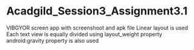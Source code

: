 # Acadgild_Session3_Assignment3.1
VIBGYOR screen app with screenshoot and apk file
Linear layout is used
Each text view is equally divided using layout_weight property
android:gravity property is also used
